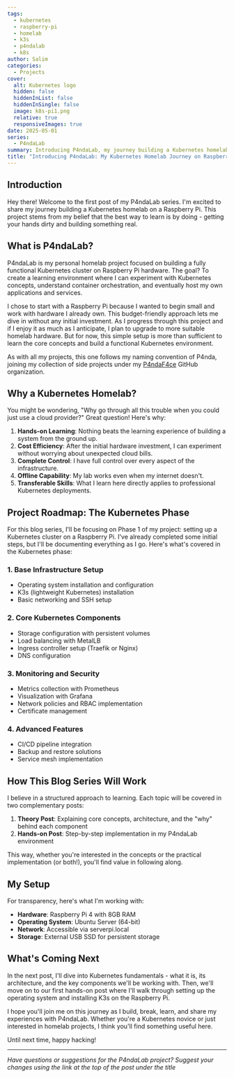 ```yaml
---
tags:
  - kubernetes
  - raspberry-pi
  - homelab
  - k3s
  - p4ndalab
  - k8s
author: Salim
categories:
  - Projects
cover:
  alt: Kubernetes logo
  hidden: false
  hiddenInList: false
  hiddenInSingle: false
  image: k8s-pi1.png
  relative: true
  responsiveImages: true
date: 2025-05-01
series:
  - P4ndaLab
summary: Introducing P4ndaLab, my journey building a Kubernetes homelab on a Raspberry Pi. This first post outlines my project goals, the budget-friendly approach with existing hardware, and the roadmap for implementing a complete K8s environment. Join me as I document both the theory and hands-on implementation in this educational series.
title: "Introducing P4ndaLab: My Kubernetes Homelab Journey on Raspberry Pi"
---
```

## Introduction

Hey there! Welcome to the first post of my P4ndaLab series. I'm excited to share my journey building a Kubernetes homelab on a Raspberry Pi. This project stems from my belief that the best way to learn is by doing - getting your hands dirty and building something real.

## What is P4ndaLab?

P4ndaLab is my personal homelab project focused on building a fully functional Kubernetes cluster on Raspberry Pi hardware. The goal? To create a learning environment where I can experiment with Kubernetes concepts, understand container orchestration, and eventually host my own applications and services.

I chose to start with a Raspberry Pi because I wanted to begin small and work with hardware I already own. This budget-friendly approach lets me dive in without any initial investment. As I progress through this project and if I enjoy it as much as I anticipate, I plan to upgrade to more suitable homelab hardware. But for now, this simple setup is more than sufficient to learn the core concepts and build a functional Kubernetes environment.

As with all my projects, this one follows my naming convention of P4nda, joining my collection of side projects under my [P4ndaF4ce](https://github.com/P4ndaF4ce) GitHub organization.

## Why a Kubernetes Homelab?

You might be wondering, "Why go through all this trouble when you could just use a cloud provider?" Great question! Here's why:

1. **Hands-on Learning**: Nothing beats the learning experience of building a system from the ground up.
2. **Cost Efficiency**: After the initial hardware investment, I can experiment without worrying about unexpected cloud bills.
3. **Complete Control**: I have full control over every aspect of the infrastructure.
4. **Offline Capability**: My lab works even when my internet doesn't.
5. **Transferable Skills**: What I learn here directly applies to professional Kubernetes deployments.

## Project Roadmap: The Kubernetes Phase

For this blog series, I'll be focusing on Phase 1 of my project: setting up a Kubernetes cluster on a Raspberry Pi. I've already completed some initial steps, but I'll be documenting everything as I go. Here's what's covered in the Kubernetes phase:

### 1. Base Infrastructure Setup

- Operating system installation and configuration
- K3s (lightweight Kubernetes) installation
- Basic networking and SSH setup

### 2. Core Kubernetes Components

- Storage configuration with persistent volumes
- Load balancing with MetalLB
- Ingress controller setup (Traefik or Nginx)
- DNS configuration

### 3. Monitoring and Security

- Metrics collection with Prometheus
- Visualization with Grafana
- Network policies and RBAC implementation
- Certificate management

### 4. Advanced Features

- CI/CD pipeline integration
- Backup and restore solutions
- Service mesh implementation

## How This Blog Series Will Work

I believe in a structured approach to learning. Each topic will be covered in two complementary posts:

1. **Theory Post**: Explaining core concepts, architecture, and the "why" behind each component
2. **Hands-on Post**: Step-by-step implementation in my P4ndaLab environment

This way, whether you're interested in the concepts or the practical implementation (or both!), you'll find value in following along.

## My Setup

For transparency, here's what I'm working with:

- **Hardware**: Raspberry Pi 4 with 8GB RAM
- **Operating System**: Ubuntu Server (64-bit)
- **Network**: Accessible via serverpi.local
- **Storage**: External USB SSD for persistent storage

## What's Coming Next

In the next post, I'll dive into Kubernetes fundamentals - what it is, its architecture, and the key components we'll be working with. Then, we'll move on to our first hands-on post where I'll walk through setting up the operating system and installing K3s on the Raspberry Pi.

I hope you'll join me on this journey as I build, break, learn, and share my experiences with P4ndaLab. Whether you're a Kubernetes novice or just interested in homelab projects, I think you'll find something useful here.

Until next time, happy hacking!

---

_Have questions or suggestions for the P4ndaLab project? Suggest your changes using the link at the top of the post under the title_
